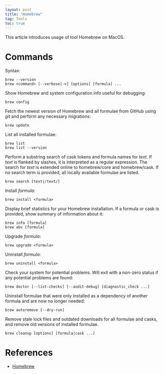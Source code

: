 ```yaml
---
layout: post
title: "Homebrew"
tag: Tools
toc: true
---
```


This article introduces usage of tool Homebrew on MacOS.

<!--more-->

# Commands

Syntax:

```
brew --version
brew <command> [--verbose|-v] [options] [formula] ...
```

Show Homebrew and system configuration info useful for debugging:

```
brew config
```

Fetch the newest version of Homebrew and all formulae from
GitHub using *git* and perform any necessary migrations:

```
brew update
```

List all installed formulae:

```
brew list
brew list --version
```

Perform a substring search of cask tokens and formula names for *text*.
If *text* is flanked by slashes, it is interpreted as a regular expression.
The search for *text* is extended online to homebrew/core and homebrew/cask.
If no search term is provided, all locally available formulae are listed.

```
brew search [text|/text/]
```

Install *formula*:

```
brew install <formula>
```

Display brief statistics for your Homebrew installation. If a formula or cask is
provided, show summary of information about it:

```
brew info [formula]
brew abv [formula]
```

Upgrade *formula*:

```
brew upgrade <formula>
```

Uninstall *formula*:

```
brew uninstall <formula>
```

Check your system for potential problems. Will exit with a non-zero status
if any potential problems are found:

```
brew doctor [--list-checks] [--audit-debug] [diagnostic_check ...]
```

Uninstall formulae that were only installed as a dependency of another
formula and are now no longer needed:

```
brew autoremove [--dry-run]
```

Remove stale lock files and outdated downloads for all formulae and casks,
and remove old versions of installed formulae. 

```
brew cleanup [options] [formula|cask ...]
```

# References

* [Homebrew](https://brew.sh)
